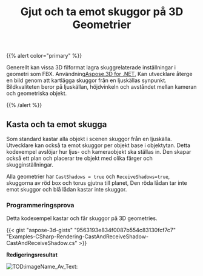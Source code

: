 ﻿---
title: Gjut och ta emot skuggor på 3D Geometrier
type: docs
weight: 10
url: /sv/net/cast-and-receive-shadows-on-3d-geometries/
description: Generellt kan vissa 3D filformat lagra skuggrelaterade inställningar i geometri som FBX. Med Aspose.3D for .NET, Utvecklare kan återge en bild genom att kartlägga skuggor från en ljuskällas synvinkel. Bildkvaliteten beror på ljuskällan, höjdvinkeln och avståndet mellan kameran och geometriska objekt.
---
{{% alert color="primary" %}}

Generellt kan vissa 3D filformat lagra skuggrelaterade inställningar i geometri som FBX. Användning[Aspose.3D for .NET](https://products.aspose.com/3d/net/), Kan utvecklare återge en bild genom att kartlägga skuggor från en ljuskällas synpunkt. Bildkvaliteten beror på ljuskällan, höjdvinkeln och avståndet mellan kameran och geometriska objekt.

{{% /alert %}}
## **Kasta och ta emot skugga**
Som standard kastar alla objekt i scenen skuggor från en ljuskälla. Utvecklare kan också ta emot skuggor per objekt base i objektytan. Detta kodexempel avslöjar hur ljus- och kameraobjekt ska ställas in. Den skapar också ett plan och placerar tre objekt med olika färger och skugginställningar.

Alla geometrier har `CastShadows = true` och `ReceiveShadows=true`, skuggorna av röd box och torus gjutna till planet, Den röda lådan tar inte emot skuggor och blå lådan kastar inte skuggor.
### **Programmeringsprova**
Detta kodexempel kastar och får skuggor på 3D geometries.

{{< gist "aspose-3d-gists" "9563193e834f0087b554c83130fcf7c7" "Examples-CSharp-Rendering-CastAndReceiveShadow-CastAndReceiveShadow.cs" >}}


**Redigeringsresultat**

![TOD:imageName_Av_Text:](cast-and-receive-shadows-on-3d-geometries_1.png)
